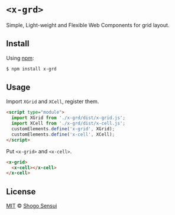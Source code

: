 # `<x-grd>`

Simple, Light-weight and Flexible Web Components for grid layout.

## Install

Using [npm](https://www.npmjs.org/package/x-grd):

```sh
$ npm install x-grd
```

## Usage

Import `XGrid` and `XCell`, register them.

```html
<script type="module">
  import XGrid from './x-grd/dist/x-grid.js';
  import XCell from './x-grd/dist/x-cell.js';
  customElements.define('x-grid', XGrid);
  customElements.define('x-cell', XCell);
</script>
```

Put `<x-grid>` and `<x-cell>`.

```html
<x-grid>
  <x-cell></x-cell>
</x-cell>
```

## License

[MIT](https://1000ch.mit-license.org) © [Shogo Sensui](https://github.com/1000ch)
